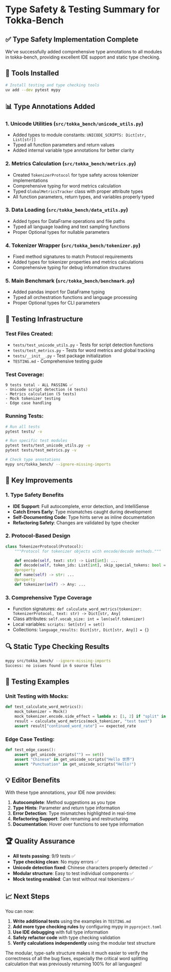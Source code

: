# Type Safety & Testing Summary for Tokka-Bench

## ✅ Type Safety Implementation Complete

We've successfully added comprehensive type annotations to all modules in tokka-bench, providing excellent IDE support and static type checking.

## 🔧 Tools Installed

```bash
# Install testing and type checking tools
uv add --dev pytest mypy
```

## 📊 Type Annotations Added

### 1. **Unicode Utilities** (`src/tokka_bench/unicode_utils.py`)

- Added types to module constants: `UNICODE_SCRIPTS: Dict[str, List[str]]`
- Typed all function parameters and return values
- Added internal variable type annotations for better clarity

### 2. **Metrics Calculation** (`src/tokka_bench/metrics.py`)

- Created `TokenizerProtocol` for type safety across tokenizer implementations
- Comprehensive typing for word metrics calculation
- Typed `GlobalMetricsTracker` class with proper attribute types
- All function parameters, return types, and variables properly typed

### 3. **Data Loading** (`src/tokka_bench/data_utils.py`)

- Added types for DataFrame operations and file paths
- Typed all language loading and text sampling functions
- Proper Optional types for nullable parameters

### 4. **Tokenizer Wrapper** (`src/tokka_bench/tokenizer.py`)

- Fixed method signatures to match Protocol requirements
- Added types for tokenizer properties and metrics calculations
- Comprehensive typing for debug information structures

### 5. **Main Benchmark** (`src/tokka_bench/benchmark.py`)

- Added pandas import for DataFrame typing
- Typed all orchestration functions and language processing
- Proper Optional types for CLI parameters

## 🧪 Testing Infrastructure

### **Test Files Created:**

- `tests/test_unicode_utils.py` - Tests for script detection functions
- `tests/test_metrics.py` - Tests for word metrics and global tracking
- `tests/__init__.py` - Test package initialization
- `TESTING.md` - Comprehensive testing guide

### **Test Coverage:**

```
9 tests total - ALL PASSING ✅
- Unicode script detection (4 tests)
- Metrics calculation (5 tests)
- Mock tokenizer testing
- Edge case handling
```

### **Running Tests:**

```bash
# Run all tests
pytest tests/ -v

# Run specific test modules
pytest tests/test_unicode_utils.py -v
pytest tests/test_metrics.py -v

# Check type annotations
mypy src/tokka_bench/ --ignore-missing-imports
```

## 🎯 Key Improvements

### **1. Type Safety Benefits**

- **IDE Support**: Full autocomplete, error detection, and IntelliSense
- **Catch Errors Early**: Type mismatches caught during development
- **Self-Documenting Code**: Type hints serve as inline documentation
- **Refactoring Safety**: Changes are validated by type checker

### **2. Protocol-Based Design**

```python
class TokenizerProtocol(Protocol):
    """Protocol for tokenizer objects with encode/decode methods."""

    def encode(self, text: str) -> List[int]: ...
    def decode(self, token_ids: List[int], skip_special_tokens: bool = True) -> str: ...
    @property
    def name(self) -> str: ...
    @property
    def tokenizer(self) -> Any: ...
```

### **3. Comprehensive Type Coverage**

- Function signatures: `def calculate_word_metrics(tokenizer: TokenizerProtocol, text: str) -> Dict[str, Any]`
- Class attributes: `self.vocab_size: int = len(self.tokenizer)`
- Local variables: `scripts: Set[str] = set()`
- Collections: `language_results: Dict[str, Dict[str, Any]] = {}`

## 🔍 Static Type Checking Results

```bash
mypy src/tokka_bench/ --ignore-missing-imports
Success: no issues found in 6 source files
```

## 🚀 Testing Examples

### **Unit Testing with Mocks:**

```python
def test_calculate_word_metrics():
    mock_tokenizer = Mock()
    mock_tokenizer.encode.side_effect = lambda x: [1, 2] if "split" in x else [1]
    result = calculate_word_metrics(mock_tokenizer, "test text")
    assert result["continued_word_rate"] == expected_rate
```

### **Edge Case Testing:**

```python
def test_edge_cases():
    assert get_unicode_scripts("") == set()
    assert "Chinese" in get_unicode_scripts("Hello 世界")
    assert "Punctuation" in get_unicode_scripts("Hello!")
```

## 💡 Editor Benefits

With these type annotations, your IDE now provides:

1. **Autocomplete**: Method suggestions as you type
2. **Type Hints**: Parameter and return type information
3. **Error Detection**: Type mismatches highlighted in real-time
4. **Refactoring Support**: Safe renaming and restructuring
5. **Documentation**: Hover over functions to see type information

## 🏆 Quality Assurance

- **All tests passing**: 9/9 tests ✅
- **Type checking clean**: No mypy errors ✅
- **Unicode detection fixed**: Chinese characters properly detected ✅
- **Modular structure**: Easy to test individual components ✅
- **Mock testing enabled**: Can test without real tokenizers ✅

## 📈 Next Steps

You can now:

1. **Write additional tests** using the examples in `TESTING.md`
2. **Add more type checking rules** by configuring mypy in `pyproject.toml`
3. **Use IDE debugging** with full type information
4. **Safely refactor code** with type checking validation
5. **Verify calculations independently** using the modular test structure

The modular, type-safe structure makes it much easier to verify the correctness of all the bug fixes, especially the critical word splitting calculation that was previously returning 100% for all languages!
